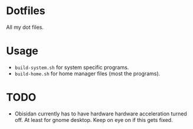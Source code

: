 # Dotfiles

All my dot files.

# Usage

- `build-system.sh` for system specific programs.
- `build-home.sh` for home manager files (most the programs).

# TODO

- Obisidan currently has to have hardware hardware acceleration turned off. At least for gnome desktop. Keep on eye on if this gets fixed. 

